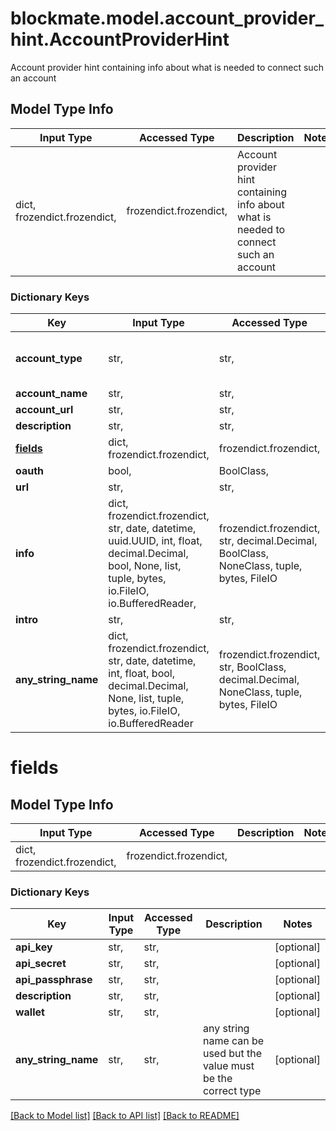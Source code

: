 # blockmate.model.account_provider_hint.AccountProviderHint

Account provider hint containing info about what is needed to connect such an account

## Model Type Info
Input Type | Accessed Type | Description | Notes
------------ | ------------- | ------------- | -------------
dict, frozendict.frozendict,  | frozendict.frozendict,  | Account provider hint containing info about what is needed to connect such an account | 

### Dictionary Keys
Key | Input Type | Accessed Type | Description | Notes
------------ | ------------- | ------------- | ------------- | -------------
**account_type** | str,  | str,  |  | must be one of ["crypto_wallet", "crypto_exchange", "crypto_nft", ] 
**account_name** | str,  | str,  |  | 
**account_url** | str,  | str,  |  | 
**description** | str,  | str,  |  | 
**[fields](#fields)** | dict, frozendict.frozendict,  | frozendict.frozendict,  |  | 
**oauth** | bool,  | BoolClass,  |  | 
**url** | str,  | str,  |  | 
**info** | dict, frozendict.frozendict, str, date, datetime, uuid.UUID, int, float, decimal.Decimal, bool, None, list, tuple, bytes, io.FileIO, io.BufferedReader,  | frozendict.frozendict, str, decimal.Decimal, BoolClass, NoneClass, tuple, bytes, FileIO |  | 
**intro** | str,  | str,  |  | [optional] 
**any_string_name** | dict, frozendict.frozendict, str, date, datetime, int, float, bool, decimal.Decimal, None, list, tuple, bytes, io.FileIO, io.BufferedReader | frozendict.frozendict, str, BoolClass, decimal.Decimal, NoneClass, tuple, bytes, FileIO | any string name can be used but the value must be the correct type | [optional]

# fields

## Model Type Info
Input Type | Accessed Type | Description | Notes
------------ | ------------- | ------------- | -------------
dict, frozendict.frozendict,  | frozendict.frozendict,  |  | 

### Dictionary Keys
Key | Input Type | Accessed Type | Description | Notes
------------ | ------------- | ------------- | ------------- | -------------
**api_key** | str,  | str,  |  | [optional] 
**api_secret** | str,  | str,  |  | [optional] 
**api_passphrase** | str,  | str,  |  | [optional] 
**description** | str,  | str,  |  | [optional] 
**wallet** | str,  | str,  |  | [optional] 
**any_string_name** | str,  | str,  | any string name can be used but the value must be the correct type | [optional] 

[[Back to Model list]](../../README.md#documentation-for-models) [[Back to API list]](../../README.md#documentation-for-api-endpoints) [[Back to README]](../../README.md)

